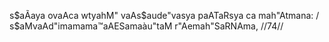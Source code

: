 s$aÃaya ovaAca
wtyahM" vaAs$aude"vasya paATaRsya ca mah"Atmana: /
s$aMvaAd"imamama™aAESamaàu"taM r"Aemah"SaRNAma, //74//